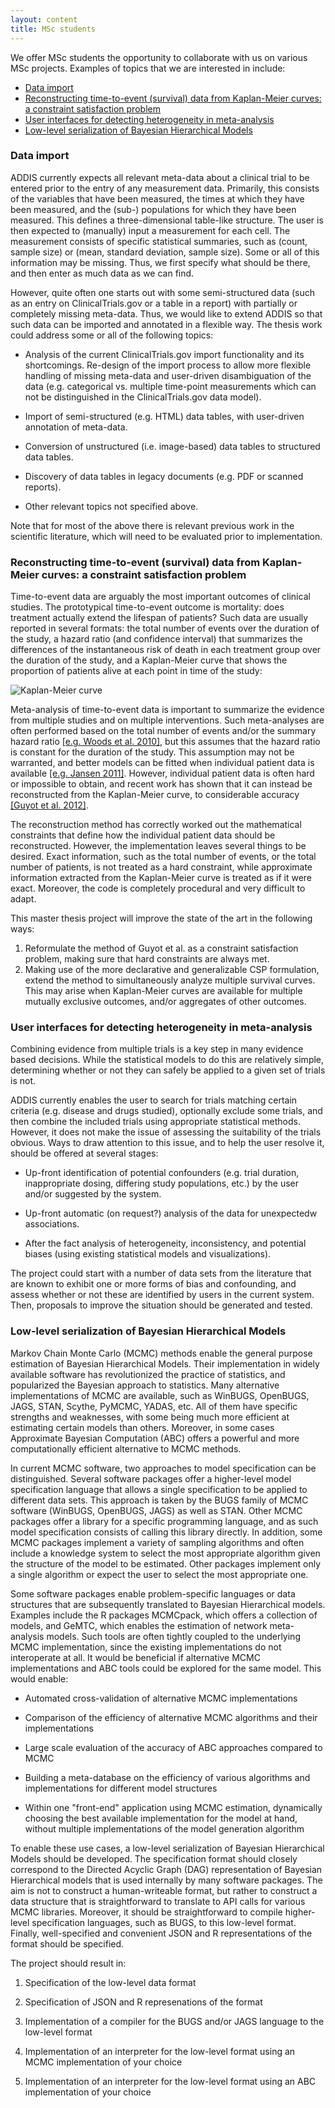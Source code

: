 ```yaml
---
layout: content
title: MSc students
---
```


We offer MSc students the opportunity to collaborate with us on various MSc projects. Examples of topics that we are interested in include:

 - [Data import](#import)
 - [Reconstructing time-to-event (survival) data from Kaplan-Meier curves: a constraint satisfaction problem](#survival-csp)
 - [User interfaces for detecting heterogeneity in meta-analysis](#heterogeneity)
 - [Low-level serialization of Bayesian Hierarchical Models](#bhm-dsl)

<a name="import"></a>
### Data import

ADDIS currently expects all relevant meta-data about a clinical trial to be entered prior to the entry of any measurement data. Primarily, this consists of the variables that have been measured, the times at which they have been measured, and the (sub-) populations for which they have been measured. This defines a three-dimensional table-like structure. The user is then expected to (manually) input a measurement for each cell. The measurement consists of specific statistical summaries, such as (count, sample size) or (mean, standard deviation, sample size). Some or all of this information may be missing. Thus, we first specify what should be there, and then enter as much data as we can find.

However, quite often one starts out with some semi-structured data (such as an entry on ClinicalTrials.gov or a table in a report) with partially or completely missing meta-data. Thus, we would like to extend ADDIS so that such data can be imported and annotated in a flexible way. The thesis work could address some or all of the following topics:

 * Analysis of the current ClinicalTrials.gov import functionality and its shortcomings. Re-design of the import process to allow more flexible handling of missing meta-data and user-driven disambiguation of the data (e.g. categorical vs. multiple time-point measurements which can not be distinguished in the ClinicalTrials.gov data model).

 * Import of semi-structured (e.g. HTML) data tables, with user-driven annotation of meta-data.

 * Conversion of unstructured (i.e. image-based) data tables to structured data tables.

 * Discovery of data tables in legacy documents (e.g. PDF or scanned reports).

 * Other relevant topics not specified above.

Note that for most of the above there is relevant previous work in the scientific literature, which will need to be evaluated prior to implementation.

<a name="survival-csp"></a>
### Reconstructing time-to-event (survival) data from Kaplan-Meier curves: a constraint satisfaction problem

Time-to-event data are arguably the most important outcomes of clinical studies.
The prototypical time-to-event outcome is mortality: does treatment actually extend the lifespan of patients?
Such data are usually reported in several formats: the total number of events over the duration of the study, a hazard ratio (and confidence interval) that summarizes the differences of the instantaneous risk of death in each treatment group over the duration of the study, and a Kaplan-Meier curve that shows the proportion of patients alive at each point in time of the study:

![Kaplan-Meier curve](http://www.ganfyd.org/images/c/cd/Kaplan-Meier_example.png)

Meta-analysis of time-to-event data is important to summarize the evidence from multiple studies and on multiple interventions.
Such meta-analyses are often performed based on the total number of events and/or the summary hazard ratio [[e.g. Woods et al. 2010]](http://dx.doi.org/10.1186/1471-2288-10-54), but this assumes that the hazard ratio is constant for the duration of the study.
This assumption may not be warranted, and better models can be fitted when individual patient data is available [[e.g. Jansen 2011]](http://dx.doi.org/10.1186/1471-2288-11-61).
However, individual patient data is often hard or impossible to obtain, and recent work has shown that it can instead be reconstructed from the Kaplan-Meier curve, to considerable accuracy [[Guyot et al. 2012]](http://dx.doi.org/10.1186/1471-2288-12-9).

The reconstruction method has correctly worked out the mathematical constraints that define how the individual patient data should be reconstructed.
However, the implementation leaves several things to be desired.
Exact information, such as the total number of events, or the total number of patients, is not treated as a hard constraint, while approximate information extracted from the Kaplan-Meier curve is treated as if it were exact.
Moreover, the code is completely procedural and very difficult to adapt.

This master thesis project will improve the state of the art in the following ways:
 1. Reformulate the method of Guyot et al. as a constraint satisfaction problem, making sure that hard constraints are always met.
 2. Making use of the more declarative and generalizable CSP formulation, extend the method to simultaneously analyze multiple survival curves. This may arise when Kaplan-Meier curves are available for multiple mutually exclusive outcomes, and/or aggregates of other outcomes.

<a name="heterogeneity"></a>
### User interfaces for detecting heterogeneity in meta-analysis

Combining evidence from multiple trials is a key step in many evidence based
decisions. While the statistical models to do this are relatively simple,
determining whether or not they can safely be applied to a given set of trials
is not.

ADDIS currently enables the user to search for trials matching certain
criteria (e.g. disease and drugs studied), optionally exclude some trials, and
then combine the included trials using appropriate statistical methods.
However, it does not make the issue of assessing the suitability of the trials
obvious. Ways to draw attention to this issue, and to help the user resolve
it, should be offered at several stages:

 * Up-front identification of potential confounders (e.g. trial duration,
   inappropriate dosing, differing study populations, etc.) by the user and/or
   suggested by the system.

 * Up-front automatic (on request?) analysis of the data for unexpectedw
   associations.

 * After the fact analysis of heterogeneity, inconsistency, and potential
   biases (using existing statistical models and visualizations).

The project could start with a number of data sets from the literature that
are known to exhibit one or more forms of bias and confounding, and assess
whether or not these are identified by users in the current system. Then,
proposals to improve the situation should be generated and tested.

<a name="bhm-dsl"></a>
### Low-level serialization of Bayesian Hierarchical Models

Markov Chain Monte Carlo (MCMC) methods enable the general purpose estimation of Bayesian Hierarchical Models. Their implementation in widely available software has revolutionized the practice of statistics, and popularized the Bayesian approach to statistics. Many alternative implementations of MCMC are available, such as WinBUGS, OpenBUGS, JAGS, STAN, Scythe, PyMCMC, YADAS, etc. All of them have specific strengths and weaknesses, with some being much more efficient at estimating certain models than others. Moreover, in some cases Approximate Bayesian Computation (ABC) offers a powerful and more computationally efficient alternative to MCMC methods.

In current MCMC software, two approaches to model specification can be distinguished. Several software packages offer a higher-level model specification language that allows a single specification to be applied to different data sets. This approach is taken by the BUGS family of MCMC software (WinBUGS, OpenBUGS, JAGS) as well as STAN. Other MCMC packages offer a library for a specific programming language, and as such model specification consists of calling this library directly. In addition, some MCMC packages implement a variety of sampling algorithms and often include a knowledge system to select the most appropriate algorithm given the structure of the model to be estimated. Other packages implement only a single algorithm or expect the user to select the most appropriate one.

Some software packages enable problem-specific languages or data structures that are subsequently translated to Bayesian Hierarchical models. Examples include the R packages MCMCpack, which offers a collection of models, and GeMTC, which enables the estimation of network meta-analysis models. Such tools are often tightly coupled to the underlying MCMC implementation, since the existing implementations do not interoperate at all. It would be beneficial if alternative MCMC implementations  and ABC tools could be explored for the same model. This would enable:

 * Automated cross-validation of alternative MCMC implementations

 * Comparison of the efficiency of alternative MCMC algorithms and their implementations

 * Large scale evaluation of the accuracy of ABC approaches compared to MCMC

 * Building a meta-database on the efficiency of various algorithms and implementations for different model structures

 * Within one "front-end" application using MCMC estimation, dynamically choosing the best available implementation for the model at hand, without multiple implementations of the model generation algorithm

To enable these use cases, a low-level serialization of Bayesian Hierarchical Models should be developed. The specification format should closely correspond to the Directed Acyclic Graph (DAG) representation of Bayesian Hierarchical models that is used internally by many software packages. The aim is not to construct a human-writeable format, but rather to construct a data structure that is straightforward to translate to API calls for various MCMC libraries. Moreover, it should be straightforward to compile higher-level specification languages, such as BUGS, to this low-level format. Finally, well-specified and convenient JSON and R representations of the format should be specified.

The project should result in:

 1. Specification of the low-level data format

 2. Specification of JSON and R represenations of the format

 3. Implementation of a compiler for the BUGS and/or JAGS language to the low-level format

 4. Implementation of an interpreter for the low-level format using an MCMC implementation of your choice

 5. Implementation of an interpreter for the low-level format using an ABC implementation of your choice
